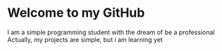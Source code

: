 # Welcome to my GitHub
  I am a simple programming student with the dream of be a professional
  Actually, my projects are simple, but i am learning yet
